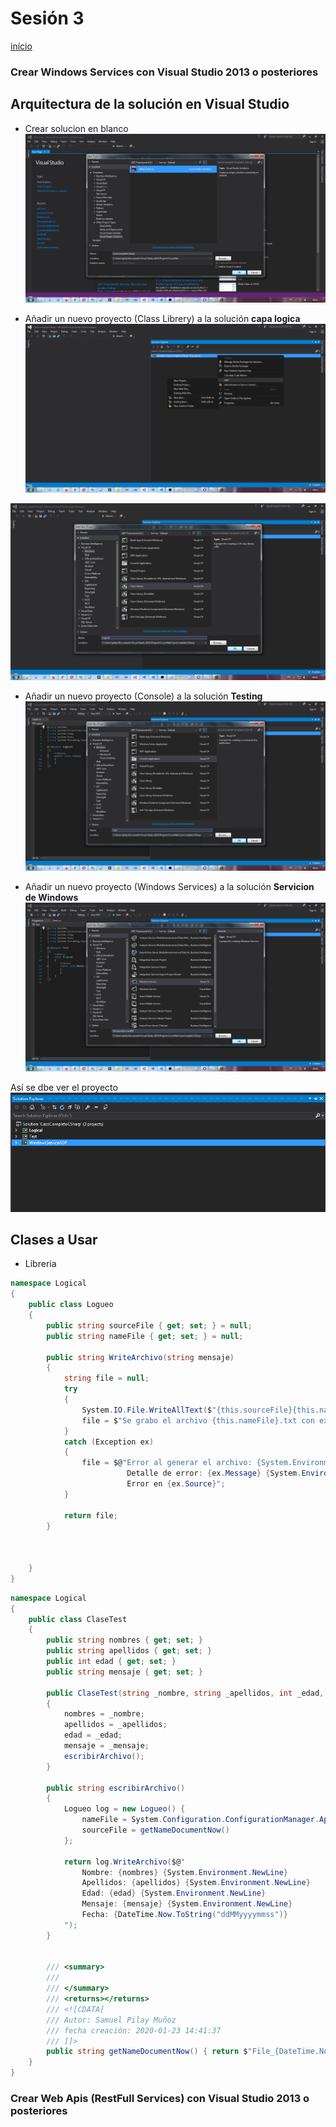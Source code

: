 
# Sesión 3

[início](/README.md)

### Crear Windows Services con Visual Studio 2013 o posteriores

## Arquitectura de la solución en Visual Studio

* Crear solucion en blanco
![](/images/2020-01-23-14-12-46.png)

* Añadir un nuevo proyecto (Class Librery) a la solución **capa logica**
![](/images/2020-01-23-14-13-25.png)

![](/images/2020-01-23-14-14-10.png)

* Añadir un nuevo proyecto (Console) a la solución **Testing**
![](/images/2020-01-23-14-14-42.png)


* Añadir un nuevo proyecto (Windows Services) a la solución **Servicion de Windows**
![](/images/2020-01-23-14-16-17.png)

Así se dbe ver el proyecto
![](/images/2020-01-23-14-21-09.png)


## Clases a Usar

* Libreria

```csharp
namespace Logical
{
    public class Logueo
    {
        public string sourceFile { get; set; } = null;
        public string nameFile { get; set; } = null;

        public string WriteArchivo(string mensaje)
        {
            string file = null;
            try
            {
                System.IO.File.WriteAllText($"{this.sourceFile}{this.nameFile}.txt", mensaje);
                file = $"Se grabo el archivo {this.nameFile}.txt con exito";
            }
            catch (Exception ex)
            {
                file = $@"Error al generar el archivo: {System.Environment.NewLine} 
                          Detalle de error: {ex.Message} {System.Environment.NewLine}
                          Error en {ex.Source}";
            }

            return file;
        }

        

    }
}

```
```csharp
namespace Logical
{
    public class ClaseTest
    {
        public string nombres { get; set; }
        public string apellidos { get; set; }
        public int edad { get; set; }
        public string mensaje { get; set; }

        public ClaseTest(string _nombre, string _apellidos, int _edad, string _mensaje)
        {
            nombres = _nombre;
            apellidos = _apellidos;
            edad = _edad;
            mensaje = _mensaje;
            escribirArchivo();
        }

        public string escribirArchivo()
        {
            Logueo log = new Logueo() {
                nameFile = System.Configuration.ConfigurationManager.AppSettings[""].ToString(),
                sourceFile = getNameDocumentNow()
            };

            return log.WriteArchivo($@"
                Nombre: {nombres} {System.Environment.NewLine} 
                Apellidos: {apellidos} {System.Environment.NewLine} 
                Edad: {edad} {System.Environment.NewLine} 
                Mensaje: {mensaje} {System.Environment.NewLine} 
                Fecha: {DateTime.Now.ToString("ddMMyyyymmss")}
            ");
        }


        /// <summary>
        /// 
        /// </summary>
        /// <returns></returns>
        /// <![CDATA[ 
        /// Autor: Samuel Pilay Muñoz
        /// fecha creación: 2020-01-23 14:41:37
        /// ]]>	
        public string getNameDocumentNow() { return $"File_{DateTime.Now.ToString("ddMMyyyymmss")}"; }
    }
}
```


### Crear Web Apis (RestFull Services) con Visual Studio 2013 o posteriores


